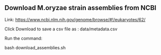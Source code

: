 ## Download M.oryzae strain assemblies from NCBI

Link: https://www.ncbi.nlm.nih.gov/genome/browse/#!/eukaryotes/62/

Click Download to save a csv file as : data/metadata.csv

Run the command:

bash download_assemblies.sh
